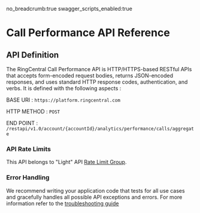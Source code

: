 no_breadcrumb:true
swagger_scripts_enabled:true

# Call Performance API Reference

## API Definition

The RingCentral Call Performance API is HTTP/HTTPS-based RESTful APIs that accepts form-encoded request bodies, returns JSON-encoded responses, and uses standard HTTP response codes, authentication, and verbs. It is defined with the following aspects :

BASE URI : `https://platform.ringcentral.com`

HTTP METHOD : `POST`

END POINT : `/restapi/v1.0/account/{accountId}/analytics/performance/calls/aggregate`

### API Rate Limits

This API belongs to "Light" API [Rate Limit Group](https://developers.ringcentral.com/api-reference/Usage-Plan-Groups).

### Error Handling

We recommend writing your application code that tests for all use cases and gracefully handles all possible API exceptions and errors. For more information refer to the [troubleshooting guide](../troubleshooting/)

<div id="swagger-ui"></div>
<script>
window.onload = function() {
var spec = {"x-throttling-group": "Light", "x-service-name": "performance-reports", "x-service-interface": "rest", "x-service-version": "v1", "x-api-group": "analytics/performance-reports", "x-internal-api": false, "x-team": "Analytics", "x-auth-required": true, "x-failover-strategy": "Off", "x-blacklisting-strategy": "Off", "x-rewrite-tunneled-method": true, "x-docs-level": "Internal", "openapi": "3.0.3", "info": {"title": "Performance Reports", "version": "1.0"}, "paths": {"/restapi/v1.0/account/{accountId}/analytics/performance/calls/aggregate": {"post": {"description": "Returns call performance aggregations filtered by parameters specified.", "operationId": "aggregatePerformanceReportCalls", "parameters": [{"name": "accountId", "in": "path", "required": true, "schema": {"type": "string"}}], "requestBody": {"content": {"application/json": {"schema": {"$ref": "#/components/schemas/PerformanceCallsAggregatesRequest"}}}, "required": true}, "responses": {"200": {"description": "", "content": {"application/json": {"schema": {"$ref": "#/components/schemas/PerformanceCallsAggregatesResponse"}, "examples": {"Sample response with grouping": {"summary": "A request for count of calls by result and direction grouped by queues will return the following response.", "value": {"data": {"9997317575": {"counters": {"callsByDirection": {"inbound": 60, "outbound": 90}, "callsByResult": {"completed": 10, "abandoned": 20, "voiceMail": 40, "connected": 50}}}, "8997317575": {"counters": {"callsByDirection": {"inbound": 21, "outbound": 7}, "callsByResult": {"completed": 0, "abandoned": 0, "voiceMail": 11, "connected": 7}}}}}}, "Sample response without grouping": {"summary": "A request with empty grouping, calls timer by direction and call duration will return the following response with data for the entire account.", "value": {"data": {"8557317575": {"timers": {"callsDurationSeconds": 1000, "callsByDirection": {"inboundCallsSeconds": 700, "outboundCallsSeconds": 300}}}}}}}}}}, "400": {"description": "Invalid Request", "content": {"application/json": {"schema": {"$ref": "#/components/schemas/InvalidRequestResponse"}, "examples": {"Invalid Parameter": {"value": {"errors": [{"errorCode": "CMN-101", "message": "Parameter [parameterName] value is invalid."}]}}, "Multiple Invalid Parameters": {"value": {"errors": [{"errorCode": "CMN-101", "message": "Parameter [parameter1] value is invalid."}, {"errorCode": "CMN-101", "message": "Parameter [parameter2] value is invalid."}]}}, "Parse error": {"value": {"errors": [{"errorCode": "CMN-103", "message": "JSON can't be parsed"}]}}}}}}, "500": {"description": "Server Error", "content": {"application/json": {"schema": {"$ref": "#/components/schemas/InternalServerErrorResponse"}, "examples": {"Server error": {"value": {"errors": [{"errorCode": "CMN-206", "message": "Internal server error, request ID: [00000000-0000-0000-0000-000000000001]"}]}}}}}}, "401": {"description": "Authentication error", "content": {"application/json": {"schema": {"$ref": "#/components/schemas/LoginToExtensionRequiredErrorResponse"}, "examples": {"Login required": {"value": {"errors": [{"errorCode": "CMN-405", "message": "Login to extension required"}]}}}}}}}}}}, "components": {"schemas": {"PerformanceCallsAggregatesRequest": {"required": ["timeRange", "responseOptions"], "type": "object", "properties": {"grouping": {"$ref": "#/components/schemas/PerformanceCallsGrouping"}, "timeRange": {"$ref": "#/components/schemas/PerformanceCallsTimeRange"}, "additionalFilters": {"$ref": "#/components/schemas/PerformanceCallsFilters"}, "responseOptions": {"$ref": "#/components/schemas/PerformanceCallsResponseDataOptions"}}}, "PerformanceCallsGrouping": {"required": ["groupBy"], "type": "object", "properties": {"groupBy": {"type": "string", "description": "This field describes the dimensions by which the response should be grouped.", "enum": ["CompanyNumbers", "Users", "Queues", "IVRs", "UserGroups", "Sites", "Departments", "DepartmentMembers", "UserGroupMembers", "QueueAgents", "SiteMembers"]}, "ids": {"type": "array", "items": {"type": "string"}, "description": "This field can be used to specify unique identifiers of groups in GroupBy types. This is a required field for DepartmentMembers, UserGroupMembers, QueueAgents and SiteMembers groupings."}}, "description": "Options for response grouping. This field defines the dimensions by which the call data will be grouped. If this field is undefined the response map will represent the whole company scope."}, "PerformanceCallsTimeRange": {"required": ["timeFrom", "timeTo"], "type": "object", "properties": {"timeFrom": {"type": "string", "description": "The start date-time for resulting records in RFC 3339 format including timezone, for example 2016-03-10T18:07:52.534Z.", "format": "date-time"}, "timeTo": {"type": "string", "description": "The end date-time for resulting records in RFC 3339 format including timezone, for example 2016-03-10T18:07:52.534Z.", "format": "date-time"}}, "description": "Date-time range for which the calls are aggregated. The call is considered to be within time range if it started within time range. Both borders are inclusive."}, "PerformanceCallsFilters": {"type": "object", "properties": {"direction": {"type": "string", "description": "Specifies whether the call was inbound or outbound relative to the account. Not applicable to internal calls.", "enum": ["Inbound", "Outbound"]}, "origin": {"type": "string", "description": "Specifies whether the call originated within the account or outside of it.", "enum": ["Internal", "External"]}, "callResponse": {"type": "string", "description": "Aggregation of calls by first response.", "enum": ["Answered", "NotAnswered"]}, "callResponseType": {"type": "array", "items": {"type": "string", "enum": ["InboundDirect", "ParkRetrievals", "QueueCalls", "Transferred", "Missed", "Accepted"]}, "description": "A list of call response types (joined via OR)."}, "callResult": {"type": "array", "items": {"type": "string", "enum": ["Completed", "Abandoned", "VoiceMail", "Connected"]}, "description": "Aggregation of calls by the nature of call result (joined via OR)."}, "callSegments": {"type": "array", "items": {"$ref": "#/components/schemas/CallSegmentFilter"}, "description": "Aggregation of calls by presence of specific segment (joined via OR)."}, "companyHours": {"type": "string", "description": "Aggregation of calls by company's business hours or after hours.", "enum": ["BusinessHours", "AfterHours"]}, "callDuration": {"$ref": "#/components/schemas/PerformanceCallsFilterByLength"}, "timeSpent": {"$ref": "#/components/schemas/PerformanceCallsFilterTimeSpentByMailbox"}, "callerExtensionIds": {"type": "array", "items": {"type": "string"}, "description": "List of extension Ids from which users specified in groupBy received calls, items are joined via OR condition."}, "calledExtensionIds": {"type": "array", "items": {"type": "string"}, "description": "List of extension Ids to which users specified in groupBy placed calls, items are joined via OR condition."}, "calledNumbers": {"type": "array", "items": {"type": "string"}, "description": "The direct numbers the caller called (joined via OR)."}}, "description": "Optional filters that limit the scope of calls to be aggregated (joined via AND [UNION])."}, "CallSegmentFilter": {"required": ["callSegment"], "type": "object", "properties": {"callSegment": {"type": "string", "enum": ["Ringing", "LiveTalk", "Hold", "Park", "Transfer", "IvrPrompt", "VoiceMailing", "VmGreeting"]}}}, "PerformanceCallsFilterByLength": {"type": "object", "properties": {"minValueSeconds": {"type": "integer", "format": "int64"}, "maxValueSeconds": {"type": "integer", "format": "int64"}}, "description": "Conditional aggregation of calls based on the overall call length."}, "PerformanceCallsFilterTimeSpentByMailbox": {"type": "object", "properties": {"minValueSeconds": {"type": "integer", "format": "int64"}, "maxValueSeconds": {"type": "integer", "format": "int64"}}, "description": "Conditional aggregation of calls based on the  time spent by specified mailbox(es) on call."}, "PerformanceCallsResponseDataOptions": {"type": "object", "properties": {"counters": {"$ref": "#/components/schemas/PerformanceCallsCountersResponseOptions"}, "timers": {"$ref": "#/components/schemas/PerformanceCallsTimersResponseOptions"}}, "description": "This field provides mapping of possible breakdown options for call aggregation and aggregation formula."}, "PerformanceCallsCountersResponseOptions": {"type": "object", "properties": {"allCalls": {"$ref": "#/components/schemas/PerformanceCallsCounter"}, "callsByDirection": {"$ref": "#/components/schemas/PerformanceCallsCounter"}, "callsByOrigin": {"$ref": "#/components/schemas/PerformanceCallsCounter"}, "callsByResponse": {"$ref": "#/components/schemas/PerformanceCallsCounter"}, "callsByResponseType": {"$ref": "#/components/schemas/PerformanceCallsCounter"}, "callsBySegment": {"$ref": "#/components/schemas/PerformanceCallsCounter"}, "callsByResult": {"$ref": "#/components/schemas/PerformanceCallsCounter"}, "callsByActions": {"$ref": "#/components/schemas/PerformanceCallsCounter"}, "callsByCompanyHours": {"$ref": "#/components/schemas/PerformanceCallsCounter"}}}, "PerformanceCallsCounter": {"required": ["aggregationType"], "type": "object", "properties": {"aggregationType": {"type": "string", "enum": ["Sum", "Average", "Max", "Min"]}}}, "PerformanceCallsTimersResponseOptions": {"type": "object", "properties": {"totalCallLength": {"$ref": "#/components/schemas/PerformanceCallsTimer"}, "timeSpentByCallSegments": {"$ref": "#/components/schemas/PerformanceCallsTimer"}, "callLengthByDirection": {"$ref": "#/components/schemas/PerformanceCallsTimer"}, "callLengthByOrigin": {"$ref": "#/components/schemas/PerformanceCallsTimer"}, "callLengthByResponse": {"$ref": "#/components/schemas/PerformanceCallsTimer"}, "callLengthByResponseType": {"$ref": "#/components/schemas/PerformanceCallsTimer"}, "callLengthByResult": {"$ref": "#/components/schemas/PerformanceCallsTimer"}, "callsLengthByCompanyHours": {"$ref": "#/components/schemas/PerformanceCallsTimer"}}}, "PerformanceCallsTimer": {"required": ["aggregationType"], "type": "object", "properties": {"aggregationType": {"type": "string", "enum": ["Sum", "Average", "Max", "Min"]}}}, "InternalServerErrorResponse": {"type": "object", "properties": {"errors": {"type": "array", "items": {"$ref": "#/components/schemas/ErrorBody"}}}}, "ErrorBody": {"required": ["errorCode", "message"], "type": "object", "properties": {"errorCode": {"type": "string"}, "message": {"type": "string"}}}, "InvalidRequestResponse": {"type": "object", "properties": {"errors": {"type": "array", "items": {"$ref": "#/components/schemas/ErrorBody"}}}}, "LoginToExtensionRequiredErrorResponse": {"type": "object", "properties": {"errors": {"type": "array", "items": {"$ref": "#/components/schemas/ErrorBody"}}}}, "PerformanceCallsAggregatesResponse": {"required": ["data"], "type": "object", "properties": {"data": {"$ref": "#/components/schemas/Map_PerformanceCallsData"}}}, "Map_PerformanceCallsData": {"type": "object", "description": "Mapping of call aggregations as per the grouping and filtering options specified in the request.", "additionalProperties": {"$ref": "#/components/schemas/PerformanceCallsData"}}, "PerformanceCallsData": {"type": "object", "properties": {"timers": {"$ref": "#/components/schemas/PerformanceCallsTimers"}, "counters": {"$ref": "#/components/schemas/PerformanceCallsCounters"}}}, "PerformanceCallsTimers": {"type": "object", "properties": {"callsDurationSeconds": {"type": "integer", "format": "int64"}, "callSegmentLengthSeconds": {"$ref": "#/components/schemas/TimeSpentBySegments"}, "callsByDirection": {"$ref": "#/components/schemas/CallsDurationByDirection"}, "callsByOrigin": {"$ref": "#/components/schemas/CallsDurationByOrigin"}, "callsByResponse": {"$ref": "#/components/schemas/CallDurationByResponse"}, "callsByResult": {"$ref": "#/components/schemas/CallDurationByResult"}, "callsByResponseType": {"$ref": "#/components/schemas/CallDurationByResponseType"}, "callsByCompanyHours": {"$ref": "#/components/schemas/CallDurationByCompanyHours"}}, "description": "Call length data for the specified grouping."}, "TimeSpentBySegments": {"required": ["ringing", "liveTalk", "holds", "parks", "transfers", "ivrPrompts", "voiceMailing", "vmGreetings"], "type": "object", "properties": {"ringing": {"type": "integer", "format": "int64"}, "liveTalk": {"type": "integer", "format": "int64"}, "holds": {"type": "integer", "format": "int64"}, "parks": {"type": "integer", "format": "int64"}, "transfers": {"type": "integer", "format": "int64"}, "ivrPrompts": {"type": "integer", "format": "int64"}, "voiceMailing": {"type": "integer", "format": "int64"}, "vmGreetings": {"type": "integer", "format": "int64"}}}, "CallsDurationByDirection": {"required": ["inboundCallsSeconds", "outboundCallsSeconds"], "type": "object", "properties": {"inboundCallsSeconds": {"type": "integer", "format": "int64"}, "outboundCallsSeconds": {"type": "integer", "format": "int64"}}}, "CallsDurationByOrigin": {"required": ["internalCallsSeconds", "externalCallsSeconds"], "type": "object", "properties": {"internalCallsSeconds": {"type": "integer", "format": "int64"}, "externalCallsSeconds": {"type": "integer", "format": "int64"}}}, "CallDurationByResponse": {"required": ["answeredCallsSeconds", "notAnsweredCallsSeconds"], "type": "object", "properties": {"answeredCallsSeconds": {"type": "integer", "format": "int64"}, "notAnsweredCallsSeconds": {"type": "integer", "format": "int64"}}}, "CallDurationByResult": {"required": ["completedCallsSeconds", "abandonedCallsSeconds", "voiceMailCallsSeconds", "connectedCallsSeconds"], "type": "object", "properties": {"completedCallsSeconds": {"type": "integer", "format": "int64"}, "abandonedCallsSeconds": {"type": "integer", "format": "int64"}, "voiceMailCallsSeconds": {"type": "integer", "format": "int64"}, "connectedCallsSeconds": {"type": "integer", "format": "int64"}}}, "CallDurationByResponseType": {"required": ["inboundDirectSeconds", "parkRetrievalsSeconds", "queueCallsSeconds", "transferredCallsSeconds", "missedCallsSeconds", "acceptedCallsSeconds"], "type": "object", "properties": {"inboundDirectSeconds": {"type": "integer", "format": "int64"}, "parkRetrievalsSeconds": {"type": "integer", "format": "int64"}, "queueCallsSeconds": {"type": "integer", "format": "int64"}, "transferredCallsSeconds": {"type": "integer", "format": "int64"}, "missedCallsSeconds": {"type": "integer", "format": "int64"}, "acceptedCallsSeconds": {"type": "integer", "format": "int64"}}}, "CallDurationByCompanyHours": {"required": ["businessHoursSeconds", "afterHoursSeconds"], "type": "object", "properties": {"businessHoursSeconds": {"type": "integer", "format": "int64"}, "afterHoursSeconds": {"type": "integer", "format": "int64"}}}, "PerformanceCallsCounters": {"type": "object", "properties": {"totalCalls": {"type": "integer", "format": "int64"}, "callsByDirection": {"$ref": "#/components/schemas/CallsByDirection"}, "callsByOrigin": {"$ref": "#/components/schemas/CallsByOrigin"}, "callsByResponse": {"$ref": "#/components/schemas/CallsByResponse"}, "callsByResponseType": {"$ref": "#/components/schemas/CallsByResponseType"}, "callsByResult": {"$ref": "#/components/schemas/CallsByResult"}, "callsActionsCount": {"$ref": "#/components/schemas/CallsActionsCount"}, "callsBySegments": {"$ref": "#/components/schemas/CallsBySegments"}, "callsByCompanyHours": {"$ref": "#/components/schemas/CallsByCompanyHours"}}, "description": "Call volume data for the specified grouping."}, "CallsByDirection": {"required": ["inbound", "outbound"], "type": "object", "properties": {"inbound": {"type": "integer", "format": "int64"}, "outbound": {"type": "integer", "format": "int64"}}}, "CallsByOrigin": {"required": ["internal", "external"], "type": "object", "properties": {"internal": {"type": "integer", "format": "int64"}, "external": {"type": "integer", "format": "int64"}}}, "CallsByResponse": {"required": ["answered", "notAnswered"], "type": "object", "properties": {"answered": {"type": "integer", "format": "int64"}, "notAnswered": {"type": "integer", "format": "int64"}}}, "CallsByResponseType": {"required": ["inboundDirect", "parkRetrieval", "queueCalls", "transferredCalls", "missed", "accepted"], "type": "object", "properties": {"inboundDirect": {"type": "integer", "format": "int64"}, "parkRetrieval": {"type": "integer", "format": "int64"}, "queueCalls": {"type": "integer", "format": "int64"}, "transferredCalls": {"type": "integer", "format": "int64"}, "missed": {"type": "integer", "format": "int64"}, "accepted": {"type": "integer", "format": "int64"}}}, "CallsByResult": {"required": ["completed", "abandoned", "voiceMail", "connected"], "type": "object", "properties": {"completed": {"type": "integer", "format": "int64"}, "abandoned": {"type": "integer", "format": "int64"}, "voiceMail": {"type": "integer", "format": "int64"}, "connected": {"type": "integer", "format": "int64"}}}, "CallsActionsCount": {"required": ["parksOn", "parksOff", "holdsOn", "holdsOff", "blindTransfer", "warmTransfer"], "type": "object", "properties": {"parksOn": {"type": "integer", "format": "int64"}, "parksOff": {"type": "integer", "format": "int64"}, "holdsOn": {"type": "integer", "format": "int64"}, "holdsOff": {"type": "integer", "format": "int64"}, "blindTransfer": {"type": "integer", "format": "int64"}, "warmTransfer": {"type": "integer", "format": "int64"}}}, "CallsBySegments": {"required": ["ringing", "liveTalk", "holds", "parks", "transfers", "ivrPrompts", "voiceMailing", "vmGreetings"], "type": "object", "properties": {"ringing": {"type": "integer", "format": "int64"}, "liveTalk": {"type": "integer", "format": "int64"}, "holds": {"type": "integer", "format": "int64"}, "parks": {"type": "integer", "format": "int64"}, "transfers": {"type": "integer", "format": "int64"}, "ivrPrompts": {"type": "integer", "format": "int64"}, "voiceMailing": {"type": "integer", "format": "int64"}, "vmGreetings": {"type": "integer", "format": "int64"}}}, "CallsByCompanyHours": {"required": ["businessHours", "afterHours"], "type": "object", "properties": {"businessHours": {"type": "integer", "format": "int64"}, "afterHours": {"type": "integer", "format": "int64"}}}}}};
            // Build a system
            const ui = SwaggerUIBundle({
                spec: spec,
                dom_id: '#swagger-ui',
                deepLinking: true,
                presets: [
                SwaggerUIBundle.presets.apis,
                SwaggerUIStandalonePreset
                ],
                plugins: [
                SwaggerUIBundle.plugins.DownloadUrl
                ],
                layout: "StandaloneLayout"
            })
            window.ui = ui
            let elem1 = document.getElementsByClassName("download-url-wrapper");
            while(elem1.length > 0){
                elem1[0].parentNode.removeChild(elem1[0]);
            }
            let elem2 = document.getElementsByClassName("topbar");
            while(elem2.length > 0){
                elem2[0].parentNode.removeChild(elem2[0]);
            }
        }
    </script>
